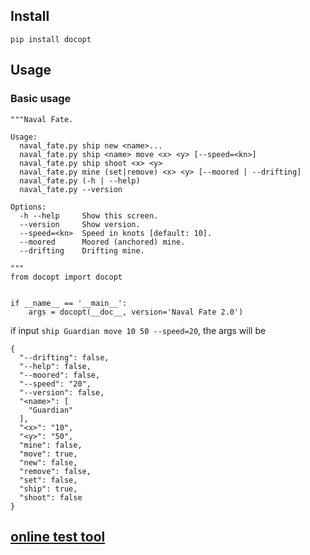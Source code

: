 ## Install
```
pip install docopt
```


## Usage
### Basic usage
```
"""Naval Fate.

Usage:
  naval_fate.py ship new <name>...
  naval_fate.py ship <name> move <x> <y> [--speed=<kn>]
  naval_fate.py ship shoot <x> <y>
  naval_fate.py mine (set|remove) <x> <y> [--moored | --drifting]
  naval_fate.py (-h | --help)
  naval_fate.py --version

Options:
  -h --help     Show this screen.
  --version     Show version.
  --speed=<kn>  Speed in knots [default: 10].
  --moored      Moored (anchored) mine.
  --drifting    Drifting mine.

"""
from docopt import docopt


if __name__ == '__main__':
    args = docopt(__doc__, version='Naval Fate 2.0')
```

if input `ship Guardian move 10 50 --speed=20`, the args will be
```
{
  "--drifting": false, 
  "--help": false, 
  "--moored": false, 
  "--speed": "20", 
  "--version": false, 
  "<name>": [
    "Guardian"
  ], 
  "<x>": "10", 
  "<y>": "50", 
  "mine": false, 
  "move": true, 
  "new": false, 
  "remove": false, 
  "set": false, 
  "ship": true, 
  "shoot": false
}
```


## [online test tool](http://try.docopt.org/)
